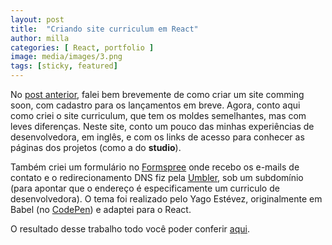 ```yaml
---
layout: post
title:  "Criando site curriculum em React"
author: milla
categories: [ React, portfolio ]
image: media/images/3.png
tags: [sticky, featured]
---
```


No <a href="{{site.baseurl}}/2021-11-14-criando-comming-soon-page.html">post anterior</a>, falei bem brevemente de como criar um site comming soon, com cadastro para os lançamentos em breve. Agora, conto aqui como criei o site curriculum, que tem os moldes semelhantes, mas com leves diferenças.
Neste site, conto um pouco das minhas experiências de desenvolvedora, em inglês, e com os links de acesso para conhecer as páginas dos projetos (como a do <strong>studio</strong>).

Também criei um formulário no <a href="https://formspree.io/">Formspree</a> onde recebo os e-mails de contato e o redirecionamento DNS fiz pela <a href="https://www.umbler.com/br/seja-bem-vindo?u=7e8o73gj">Umbler</a>, sob um subdomínio (para apontar que o endereço é especificamente um curriculo de desenvolvedora). O tema foi realizado pelo Yago Estévez, originalmente em Babel (no <a href="https://codepen.io/yagoestevez/pen/oapQEJ">CodePen</a>) e adaptei para o React.

O resultado desse trabalho todo você poder conferir <a href="https://dev.camilaloliveira.com.br/">aqui</a>.